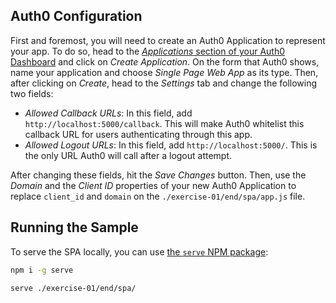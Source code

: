 ## Auth0 Configuration

First and foremost, you will need to create an Auth0 Application to represent your app. To do so, head to the [_Applications_ section of your Auth0 Dashboard](https://manage.auth0.com/#/applications) and click on _Create Application_. On the form that Auth0 shows, name your application and choose _Single Page Web App_ as its type. Then, after clicking on _Create_, head to the _Settings_ tab and change the following two fields:

- _Allowed Callback URLs_: In this field, add `http://localhost:5000/callback`. This will make Auth0 whitelist this callback URL for users authenticating through this app.
- _Allowed Logout URLs_: In this field, add `http://localhost:5000/`. This is the only URL Auth0 will call after a logout attempt.

After changing these fields, hit the _Save Changes_ button. Then, use the _Domain_ and the _Client ID_ properties of your new Auth0 Application to replace `client_id` and `domain` on the `./exercise-01/end/spa/app.js` file.

## Running the Sample
 
To serve the SPA locally, you can use [the `serve` NPM package](https://github.com/zeit/serve#readme):

```bash
npm i -g serve

serve ./exercise-01/end/spa/
```
